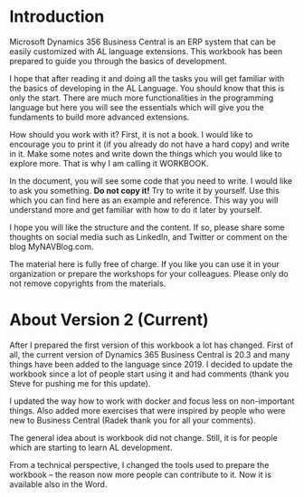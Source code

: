 # Introduction

Microsoft Dynamics 356 Business Central is an ERP system that can be easily customized with AL language extensions. This workbook has been prepared to guide you through the basics of development.

I hope that after reading it and doing all the tasks you will get familiar with the basics of developing in the AL Language. You should know that this is only the start. There are much more functionalities in the programming language but here you will see the essentials which will give you the fundaments to build more advanced extensions.

How should you work with it? First, it is not a book. I would like to encourage you to print it (if you already do not have a hard copy) and write in it. Make some notes and write down the things which you would like to explore more. That is why I am calling it WORKBOOK.

In the document, you will see some code that you need to write. I would like to ask you something. **Do not copy it!** Try to write it by yourself. Use this which you can find here as an example and reference. This way you will understand more and get familiar with how to do it later by yourself.

I hope you will like the structure and the content. If so, please share some thoughts on social media such as LinkedIn, and Twitter or comment on the blog MyNAVBlog.com.

The material here is fully free of charge. If you like you can use it in your organization or prepare the workshops for your colleagues. Please only do not remove copyrights from the materials.

# About Version 2 (Current)
After I prepared the first version of this workbook a lot has changed. First of all, the current version of Dynamics 365 Business Central is 20.3 and many things have been added to the language since 2019. I decided to update the workbook since a lot of people start using it and had comments (thank you Steve for pushing me for this update).

I updated the way how to work with docker and focus less on non-important things. Also added more exercises that were inspired by people who were new to Business Central (Radek thank you for all your comments).

The general idea about is workbook did not change. Still, it is for people which are starting to learn AL development.

From a technical perspective, I changed the tools used to prepare the workbook – the reason now more people can contribute to it. Now it is available also in the Word.

